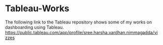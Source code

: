 # Tableau-Works
The following link to the Tableau repository shows some of my works on dashboarding using Tableau.
https://public.tableau.com/app/profile/sree.harsha.vardhan.nimmagadda/vizzes
